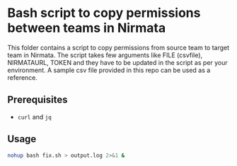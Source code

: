 # Bash script to copy permissions between teams in Nirmata

This folder contains a script to copy permissions from source team to target team in Nirmata. The script takes few arguments like FILE (csvfile), NIRMATAURL, TOKEN and they have to be updated in the script as per your environment. A sample csv file  provided in this repo can be used as a reference.

## Prerequisites
- `curl` and `jq`

## Usage
```sh
nohup bash fix.sh > output.log 2>&1 &
```
